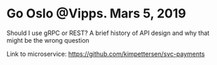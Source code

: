 # Go Oslo @Vipps. Mars 5, 2019

Should I use gRPC or REST? A brief history of API design and why that might be the wrong question

Link to microservice: https://github.com/kimpettersen/svc-payments

